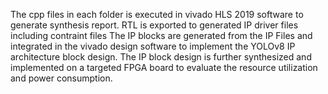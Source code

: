 The cpp files in each folder is executed in vivado HLS 2019 software to generate synthesis report.
RTL is exported to generated IP driver files including contraint files
The IP blocks are generated from the IP Files and integrated in the vivado design software to implement the YOLOv8 IP architecture block design.
The IP block design is further synthesized and implemented on a targeted FPGA board to evaluate the resource utilization and power consumption.
